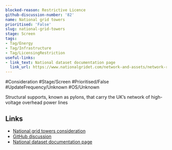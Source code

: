 ```yaml
---
blocked-reason: Restrictive Licence
github-discussion-number: '82'
name: National grid towers
prioritised: 'False'
slug: national-grid-towers
stage: Screen
tags:
- Tag/Energy
- Tag/Infrastructure
- Tag/LicensingRestriction
useful-links:
- link_text: National dataset documentation page
  link_url: https://www.nationalgridet.com/network-and-assets/network-route-maps
---
```


#Consideration #Stage/Screen #Prioritised/False #UpdateFrequency/Unknown #OS/Unknown

Structural supports, known as pylons, that carry the UK’s network of high-voltage overhead power lines

## Links

* [National grid towers consideration](https://design.planning.data.gov.uk/planning-consideration/national-grid-towers)
* [GitHub discussion](https://github.com/digital-land/data-standards-backlog/discussions/82)
* [National dataset documentation page](https://www.nationalgridet.com/network-and-assets/network-route-maps)